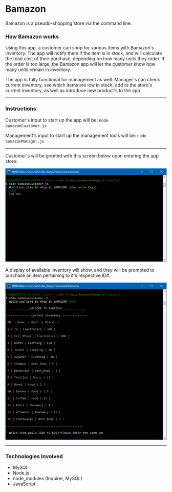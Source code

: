 # Bamazon 

Bamazon is a pseudo-shopping store via the command line.

### How Bamazon works
Using this app, a customer can shop for various items with Bamazon's inventory. The app will notify them if the item is in stock, and will calculate the total cost of their purchase, depending on how many units they order. If the order is too large, the Bamazon app will let the customer know how many units remain in inventory.

The app is fully functional for management as well.  Manager's can check current inventory, see which items are low in stock, add to the store's current inventory, as well as introduce new product's to the app.

-------------------------------------------------------------------

### Instructions

Customer's input to start up the app will be:
<code>node bamazonCustomer.js</code>

Management's input to start up the management tools will be: 
<code>node bamazonManager.js</code>

----------------------------------------------------------------
Customer's will be greeted with this screen below upon entering the app store:

<img src= "./captures/Capture1.PNG" alt="customer_app" />

A display of available inventory will show, and they will be prompted to purchase an item pertaining to it's respective ID#.

<img src= "./captures/Capture2.PNG" alt="customer_app" />

---------------------------------------------------------------

### Technologies Involved
* MySQL
* Node.js
* node_modules (Inquirer, MySQL)
* JavaScript
